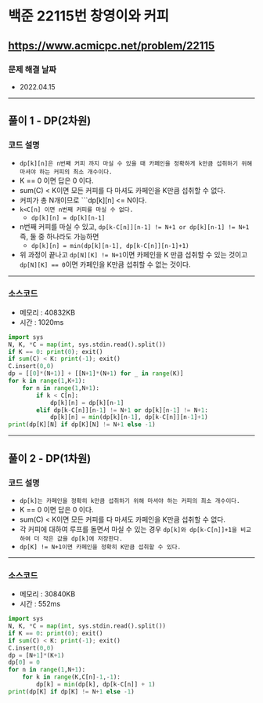 # 백준 22115번 창영이와 커피
https://www.acmicpc.net/problem/22115
---

### 문제 해결 날짜
- 2022.04.15
---

## 풀이 1 - DP(2차원)

### 코드 설명
- ```dp[k][n]은 n번째 커피 까지 마실 수 있을 때 카페인을 정확하게 k만큼 섭취하기 위해 마셔야 하는 커피의 최소 개수이다.```
- K == 0 이면 답은 0 이다.
- sum(C) < K이면 모든 커피를 다 마셔도 카페인을 K만큼 섭취할 수 없다.
- 커피가 총 N개이므로 ```dp[k][n] <= N이다.
- ```k<C[n] 이면 n번째 커피를 마실 수 없다.```
    * ```dp[k][n] = dp[k][n-1]```
- n번째 커피를 마실 수 있고, ```dp[k-C[n]][n-1] != N+1 or dp[k][n-1] != N+1``` 즉, 둘 중 하나라도 가능하면
    * ```dp[k][n] = min(dp[k][n-1], dp[k-C[n]][n-1]+1)```
- 위 과정이 끝나고 ```dp[N][K] != N+1```이면 카페인을 K 만큼 섭취할 수 있는 것이고 ```dp[N][K] == 0```이면 카페인을 K만큼 섭취할 수 없는 것이다.
---

### 소스코드
- 메모리 : 40832KB
- 시간 : 1020ms
```Python
import sys
N, K, *C = map(int, sys.stdin.read().split())
if K == 0: print(0); exit()
if sum(C) < K: print(-1); exit()
C.insert(0,0)
dp = [[0]*(N+1)] + [[N+1]*(N+1) for _ in range(K)]
for k in range(1,K+1):
    for n in range(1,N+1):
        if k < C[n]:
            dp[k][n] = dp[k][n-1]
        elif dp[k-C[n]][n-1] != N+1 or dp[k][n-1] != N+1:
            dp[k][n] = min(dp[k][n-1], dp[k-C[n]][n-1]+1)
print(dp[K][N] if dp[K][N] != N+1 else -1)
```
---
## 풀이 2 - DP(1차원)

### 코드 설명
- ```dp[k]는 카페인을 정확히 k만큼 섭취하기 위해 마셔야 하는 커피의 최소 개수이다.```
- K == 0 이면 답은 0 이다.
- sum(C) < K이면 모든 커피를 다 마셔도 카페인을 K만큼 섭취할 수 없다.
- 각 커피에 대하여 루프를 돌면서 마실 수 있는 경우 ```dp[k]와 dp[k-C[n]]+1을 비교하여 더 작은 값을 dp[k]에 저장한다.```
- ```dp[K] != N+1이면 카페인을 정확히 K만큼 섭취할 수 있다.```
---

### 소스코드
- 메모리 : 30840KB
- 시간 : 552ms
```Python
import sys
N, K, *C = map(int, sys.stdin.read().split())
if K == 0: print(0); exit()
if sum(C) < K: print(-1); exit()
C.insert(0,0)
dp = [N+1]*(K+1)
dp[0] = 0
for n in range(1,N+1):
    for k in range(K,C[n]-1,-1):
        dp[k] = min(dp[k], dp[k-C[n]] + 1)
print(dp[K] if dp[K] != N+1 else -1)
```